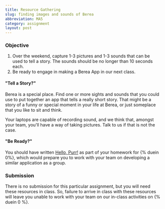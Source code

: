 ```yaml
---
title: Resource Gathering
slug: finding images and sounds of Berea
abbreviation: MA5
category: assignment
layout: post
---
```


### Objective

1. Over the weekend, capture 1-3 pictures and 1-3 sounds that can be used to tell a story. The sounds should be no longer than 10 seconds each.
1. Be ready to engage in making a Berea App in our next class.

#### "Tell a Story?"

Berea is a special place. Find one or more sights and sounds that you could use to put together an app that tells a really short story. That might be a story of a funny or special moment in your life at Berea, or just someplace that you like to sit and think.

Your laptops are capable of recording sound, and we think that, amongst your team, you'll have a way of taking pictures. Talk to us if that is not the case.

#### "Be Ready?"

You should have written [Hello, Purr!]({{site.base}}/todo/ma4/) as part of your homework for {% duein 0%}, which would prepare you to work with your team on developing a similar application as a group.

### Submission

There is no submission for this particular assignment, but you will need these resources in class. So, failure to arrive in class with these resources will leave you unable to work with your team on our in-class activities on {% duein 0 %}.
